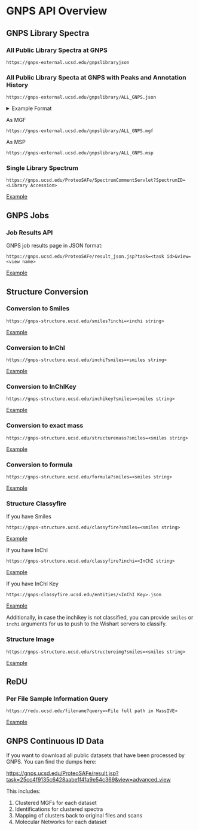 # GNPS API Overview

## GNPS Library Spectra

### All Public Library Spectra at GNPS

```https://gnps-external.ucsd.edu/gnpslibraryjson```

### All Public Library Specta at GNPS with Peaks and Annotation History

```https://gnps-external.ucsd.edu/gnpslibrary/ALL_GNPS.json```

<details><summary>Example Format</summary>
  
  ```
  [
    {
        "spectrum_id": "CCMSLIB00000579358",
        "source_file": "Training_001.mgf",
        "task": "03c206430208430c887ca025ea6c3641",
        "scan": "1",
        "ms_level": "2",
        "library_membership": "CASMI",
        "spectrum_status": "1",
        "peaks_json": "[[164.033997,32294.500000],[179.057495,129907.101562]]",
        "splash": "null-null-null-null",
        "submit_user": "lfnothias",
        "Compound_Name": "Theophyllin",
        "Ion_Source": "LC-ESI",
        "Compound_Source": "Commercial",
        "Instrument": "Orbitrap",
        "PI": "CASMI",
        "Data_Collector": "CASMI2016",
        "Adduct": "M-H",
        "Scan": "-1",
        "Precursor_MZ": "179.057",
        "ExactMass": "0.0",
        "Charge": "1",
        "CAS_Number": "N/A",
        "Pubmed_ID": "33919",
        "Smiles": "CN1C2=C(NC=N2)C(=O)N(C)C1=O",
        "INCHI": "\"InChI=1S/C7H8N4O2/c1-10-5-4(8-3-9-5)6(12)11(2)7(10)13/h3H,1-2H3,(H,8,9)\"",
        "INCHI_AUX": "N/A",
        "Library_Class": "1",
        "SpectrumID": "CCMSLIB00000579358",
        "Ion_Mode": " Negative",
        "create_time": "2016-05-24 18:27:20.0",
        "task_id": "03c206430208430c887ca025ea6c3641",
        "user_id": "null",
        "InChIKey_smiles": "ZFXYFBGIUFBOJW-UHFFFAOYSA-N",
        "InChIKey_inchi": "None",
        "Formula_smiles": "C7H8N4O2",
        "Formula_inchi": "",
        "url": "https://gnps.ucsd.edu/ProteoSAFe/gnpslibraryspectrum.jsp?SpectrumID=CCMSLIB00000579358",
        "annotation_history": [
            {
                "Compound_Name": "Theophyllin",
                "Ion_Source": "LC-ESI",
                "Compound_Source": "Commercial",
                "Instrument": "Orbitrap",
                "PI": "CASMI",
                "Data_Collector": "CASMI2016",
                "Adduct": "M-H",
                "Scan": "-1",
                "Precursor_MZ": "179.057",
                "ExactMass": "0.0",
                "Charge": "1",
                "CAS_Number": "N/A",
                "Pubmed_ID": "33919",
                "Smiles": "CN1C2=C(NC=N2)C(=O)N(C)C1=O",
                "INCHI": "\"InChI=1S/C7H8N4O2/c1-10-5-4(8-3-9-5)6(12)11(2)7(10)13/h3H,1-2H3,(H,8,9)\"",
                "INCHI_AUX": "N/A",
                "Library_Class": "1",
                "SpectrumID": "CCMSLIB00000579358",
                "Ion_Mode": " Negative",
                "create_time": "2016-05-24 18:27:20.0",
                "task_id": "03c206430208430c887ca025ea6c3641",
                "user_id": "lfnothias"
            }
        ]
    }
]
```

</details>

As MGF

```https://gnps-external.ucsd.edu/gnpslibrary/ALL_GNPS.mgf```

As MSP

```https://gnps-external.ucsd.edu/gnpslibrary/ALL_GNPS.msp```


### Single Library Spectrum

```https://gnps.ucsd.edu/ProteoSAFe/SpectrumCommentServlet?SpectrumID=<Library Accession>```

[Example](https://gnps.ucsd.edu/ProteoSAFe/SpectrumCommentServlet?SpectrumID=CCMSLIB00005463737)

## GNPS Jobs

### Job Results API

GNPS job results page in JSON format:

```https://gnps.ucsd.edu/ProteoSAFe/result_json.jsp?task=<task id>&view=<view name>```

[Example](https://gnps.ucsd.edu/ProteoSAFe/result_json.jsp?task=1ad7bc366aef45ce81d2dfcca0a9a5e7&view=view_all_annotations_DB)

## Structure Conversion

### Conversion to Smiles

```https://gnps-structure.ucsd.edu/smiles?inchi=<inchi string>```

[Example](https://gnps-structure.ucsd.edu/smiles?inchi=InChI=1S/C8H10N4O2/c1-10-4-9-6-5(10)7(13)12(3)8(14)11(6)2/h4H,1-3H3)

### Conversion to InChI

```https://gnps-structure.ucsd.edu/inchi?smiles=<smiles string>```

[Example](https://gnps-structure.ucsd.edu/inchi?smiles=Cn1c(=O)c2c(ncn2C)n(C)c1=O)

### Conversion to InChIKey

```https://gnps-structure.ucsd.edu/inchikey?smiles=<smiles string>```

[Example](https://gnps-structure.ucsd.edu/inchikey?smiles=Cn1c(=O)c2c(ncn2C)n(C)c1=O)

### Conversion to exact mass

```https://gnps-structure.ucsd.edu/structuremass?smiles=<smiles string>```

[Example](https://gnps-structure.ucsd.edu/structuremass?smiles=Cn1c(=O)c2c(ncn2C)n(C)c1=O)

### Conversion to formula

```https://gnps-structure.ucsd.edu/formula?smiles=<smiles string>```

[Example](https://gnps-structure.ucsd.edu/formula?smiles=Cn1c(=O)c2c(ncn2C)n(C)c1=O)

### Structure Classyfire

If you have Smiles

```https://gnps-structure.ucsd.edu/classyfire?smiles=<smiles string>```

[Example](https://gnps-structure.ucsd.edu/classyfire?smiles=Cn1c(=O)c2c(ncn2C)n(C)c1=O)

If you have InChI

```https://gnps-structure.ucsd.edu/classyfire?inchi=<InChI string>```

[Example](https://gnps-structure.ucsd.edu/classyfire?inchi=InChI=1S/C8H10N4O2/c1-10-4-9-6-5(10)7(13)12(3)8(14)11(6)2/h4H,1-3H3)

If you have InChI Key

```https://gnps-classyfire.ucsd.edu/entities/<InChI Key>.json```

[Example](https://gnps-classyfire.ucsd.edu/entities/RYYVLZVUVIJVGH-UHFFFAOYSA-N.json)

Additionally, in case the inchikey is not classified, you can provide ```smiles``` or ```inchi``` arguments for 
us to push to the Wishart servers to classify. 


### Structure Image

```https://gnps-structure.ucsd.edu/structureimg?smiles=<smiles string>```

[Example](https://gnps-structure.ucsd.edu/structureimg?smiles=Cn1c(=O)c2c(ncn2C)n(C)c1=O)


## ReDU

### Per File Sample Information Query

```https://redu.ucsd.edu/filename?query=<File full path in MassIVE>```

[Example](https://redu.ucsd.edu/filename?query=f.MSV000082048/ccms_peak/Plate_28/30_84.mzML)

## GNPS Continuous ID Data

If you want to download all public datasets that have been processed by GNPS. You can find the dumps here:

https://gnps.ucsd.edu/ProteoSAFe/result.jsp?task=25cc4f9135c6428aabe1f41a9e54c369&view=advanced_view

This includes:

1. Clustered MGFs for each dataset
1. Identifications for clustered spectra
1. Mapping of clusters back to original files and scans
1. Molecular Networks for each dataset
